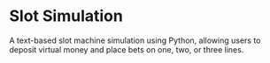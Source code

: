# Slot Simulation
A text-based slot machine simulation using Python, allowing users to deposit virtual money
and place bets on one, two, or three lines.

